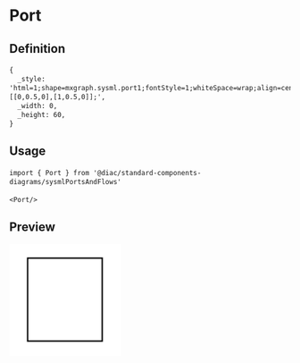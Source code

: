 # Port

## Definition

```
{
  _style: 'html=1;shape=mxgraph.sysml.port1;fontStyle=1;whiteSpace=wrap;align=center;points=[[0,0.5,0],[1,0.5,0]];',
  _width: 0,
  _height: 60,
}
```

## Usage

```
import { Port } from '@diac/standard-components-diagrams/sysmlPortsAndFlows'

<Port/>
```

## Preview

<img src="./port.png" width="200"/>
